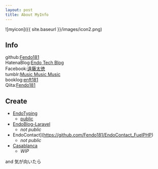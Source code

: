 ```yaml
---
layout: post
title: About MyInfo
---
```


![myicon]({{ site.baseurl }}/images/icon2.png)

## Info  
github:[Fendo181](https://github.com/Fendo181)  
HatenaBlog:[Endo Tech Blog](http://kikuchi1201.hateblo.jp/)  
Facebook:[遠藤太徳](https://www.facebook.com/profile.php?id=100005137202491)  
tumblr:[Music Music Music](https://music-3.tumblr.com/)  
booklog:[enft181](http://booklog.jp/users/enft181)  
Qiita:[Fendo181](https://keep.google.com/u/0/#home)

## Create
- [EndoTyping](https://github.com/Fendo181/EndoTyping)  
  - [public](https://desolate-hamlet-48622.herokuapp.com/)  
- [EndoBlog-Laravel](https://github.com/Fendo181/EndoBlog-Laravel)  
  - _not public_  
- EndoContact](https://github.com/Fendo181/EndoContact_FuelPHP)  
  - _not public_  
- [Casablanca](https://github.com/Fendo181/Casablanca_MVC)  
  - _WIP_

and 気が向いたら
